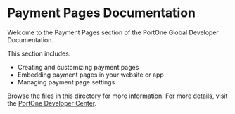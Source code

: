 # Payment Pages Documentation

Welcome to the Payment Pages section of the PortOne Global Developer Documentation.

This section includes:

- Creating and customizing payment pages
- Embedding payment pages in your website or app
- Managing payment page settings

Browse the files in this directory for more information. For more details, visit the [PortOne Developer Center](https://docs.portone.cloud/). 